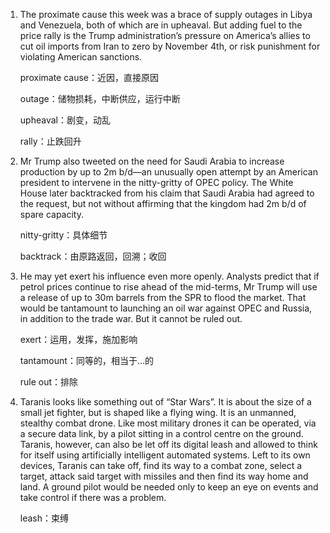 1. The proximate cause this week was a brace of supply outages in Libya and Venezuela, both of which are in upheaval. But adding fuel to the price rally is the Trump administration’s pressure on America’s allies to cut oil imports from Iran to zero by November 4th, or risk punishment for violating American sanctions. 

   proximate cause：近因，直接原因

   outage：储物损耗，中断供应，运行中断

   upheaval：剧变，动乱

   rally：止跌回升

   

2. Mr Trump also tweeted on the need for Saudi Arabia to increase production by up to 2m b/d—an unusually open attempt by an American president to intervene in the nitty-gritty of OPEC policy. The White House later backtracked from his claim that Saudi Arabia had agreed to the request, but not without affirming that the kingdom had 2m b/d of spare capacity.

   nitty-gritty：具体细节

   backtrack：由原路返回，回溯；收回

   

3. He may yet exert his influence even more openly. Analysts predict that if petrol prices continue to rise ahead of the mid-terms, Mr Trump will use a release of up to 30m barrels from the SPR to flood the market. That would be tantamount to launching an oil war against OPEC and Russia, in addition to the trade war. But it cannot be ruled out.

   exert：运用，发挥，施加影响

   tantamount：同等的，相当于...的

   rule out：排除

   

4. Taranis looks like something out of “Star Wars”. It is about the size of a small jet fighter, but is shaped like a flying wing. It is an unmanned, stealthy combat drone. Like most military drones it can be operated, via a secure data link, by a pilot sitting in a control centre on the ground. Taranis, however, can also be let off its digital leash and allowed to think for itself using artificially intelligent automated systems. Left to its own devices, Taranis can take off, find its way to a combat zone, select a target, attack said target with missiles and then find its way home and land. A ground pilot would be needed only to keep an eye on events and take control if there was a problem.

   leash：束缚